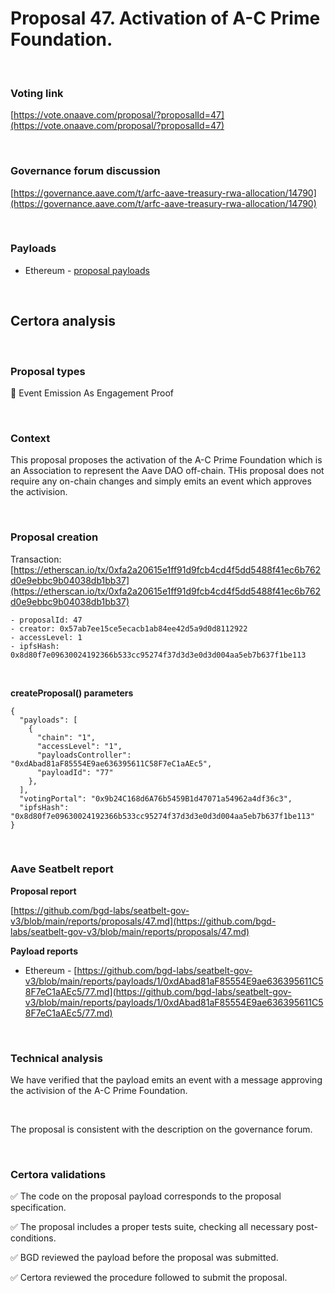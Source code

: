 # Proposal 47. Activation of A-C Prime Foundation.

<br>

### Voting link

[https://vote.onaave.com/proposal/?proposalId=47](https://vote.onaave.com/proposal/?proposalId=47)

<br>

### Governance forum discussion

[https://governance.aave.com/t/arfc-aave-treasury-rwa-allocation/14790](https://governance.aave.com/t/arfc-aave-treasury-rwa-allocation/14790)

<br>

### Payloads

* Ethereum - [proposal payloads](https://etherscan.io/address/0xA80d2B17680e371405878B2d0fc1Df9853807f1E#code#F1#L1)

<br>

## Certora analysis

<br>

### Proposal types

:handshake: Event Emission As Engagement Proof

<br>

### Context

This proposal proposes the activation of the A-C Prime Foundation which is an Association to represent the Aave DAO off-chain. THis proposal does not require any on-chain changes and simply emits an event which approves the activision.

<br>

### Proposal creation

Transaction: [https://etherscan.io/tx/0xfa2a20615e1ff91d9fcb4cd4f5dd5488f41ec6b762d0e9ebbc9b04038db1bb37](https://etherscan.io/tx/0xfa2a20615e1ff91d9fcb4cd4f5dd5488f41ec6b762d0e9ebbc9b04038db1bb37)

```
- proposalId: 47
- creator: 0x57ab7ee15ce5ecacb1ab84ee42d5a9d0d8112922
- accessLevel: 1
- ipfsHash: 0x8d80f7e09630024192366b533cc95274f37d3d3e0d3d004aa5eb7b637f1be113
```

<br>

**createProposal() parameters**

```
{
  "payloads": [ 
    { 
      "chain": "1", 
      "accessLevel": "1", 
      "payloadsController": "0xdAbad81aF85554E9ae636395611C58F7eC1aAEc5", 
      "payloadId": "77" 
    }, 
  ], 
  "votingPortal": "0x9b24C168d6A76b5459B1d47071a54962a4df36c3", 
  "ipfsHash": "0x8d80f7e09630024192366b533cc95274f37d3d3e0d3d004aa5eb7b637f1be113" 
}
```

<br>

### Aave Seatbelt report

**Proposal report**

[https://github.com/bgd-labs/seatbelt-gov-v3/blob/main/reports/proposals/47.md](https://github.com/bgd-labs/seatbelt-gov-v3/blob/main/reports/proposals/47.md)

**Payload reports**

* Ethereum - [https://github.com/bgd-labs/seatbelt-gov-v3/blob/main/reports/payloads/1/0xdAbad81aF85554E9ae636395611C58F7eC1aAEc5/77.md](https://github.com/bgd-labs/seatbelt-gov-v3/blob/main/reports/payloads/1/0xdAbad81aF85554E9ae636395611C58F7eC1aAEc5/77.md)

<br>

### Technical analysis

We have verified that the payload emits an event with a message approving the activision of the A-C Prime Foundation.

<br>

The proposal is consistent with the description on the governance forum.

<br>

### Certora validations

:white_check_mark: The code on the proposal payload corresponds to the proposal specification.

:white_check_mark: The proposal includes a proper tests suite, checking all necessary post-conditions. 

:white_check_mark: BGD reviewed the payload before the proposal was submitted. 

:white_check_mark: Certora reviewed the procedure followed to submit the proposal.
